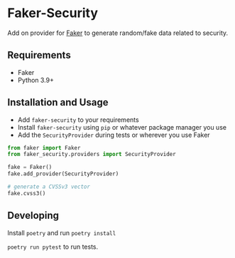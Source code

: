 Faker-Security
==============

Add on provider for [Faker](https://github.com/joke2k/faker)
to generate random/fake data related to security.

Requirements
------------

* Faker
* Python 3.9+

Installation and Usage
----------------------

* Add `faker-security` to your requirements
* Install `faker-security` using `pip` or whatever package manager you use
* Add the `SecurityProvider` during tests or wherever you use Faker

```python
from faker import Faker
from faker_security.providers import SecurityProvider

fake = Faker()
fake.add_provider(SecurityProvider)

# generate a CVSSv3 vector
fake.cvss3()
```

Developing
----------

Install `poetry` and run `poetry install`

`poetry run pytest` to run tests.

